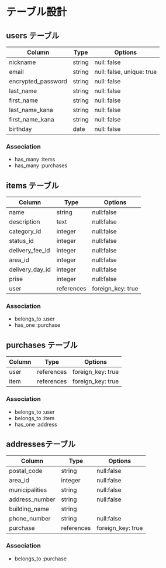 # テーブル設計

##  users テーブル

| Column               | Type      | Options                   |
|----------------------|-----------|---------------------------|
| nickname             | string    | null: false               |
| email                | string    | null: false, unique: true |
| encrypted_password   | string    | null: false               |
| last_name            | string    | null: false               |
| first_name           | string    | null: false               |
| last_name_kana       | string    | null: false               |
| first_name_kana      | string    | null: false               |
| birthday             | date      | null: false               |

### Association

- has_many :items
- has_many :purchases

##  items テーブル

| Column             | Type       | Options           |
|--------------------|------------|-------------------|
| name               | string     | null:false        |
| description        | text       | null:false        |
| category_id        | integer    | null:false        |
| status_id          | integer    | null:false        |
| delivery_fee_id    | integer    | null:false        |
| area_id            | integer    | null:false        |
| delivery_day_id    | integer    | null:false        |
| prise              | integer    | null:false        |
| user               | references | foreign_key: true |

### Association

- belongs_to :user
- has_one :purchase

##  purchases テーブル

| Column           | Type       | Options           |
|------------------|------------|-------------------|
| user             | references | foreign_key: true |
| item             | references | foreign_key: true |

### Association

- belongs_to :user
- belongs_to :item
- has_one :address

##  addressesテーブル

| Column           | Type       | Options           |
|------------------|------------|-------------------|
| postal_code      | string     | null:false        |
| area_id          | integer    | null:false        |
| municipalities   | string     | null:false        |
| address_number   | string     | null:false        |
| building_name    | string     |                   |
| phone_number     | string     | null:false        |
| purchase         | references | foreign_key: true |

### Association

- belongs_to :purchase
